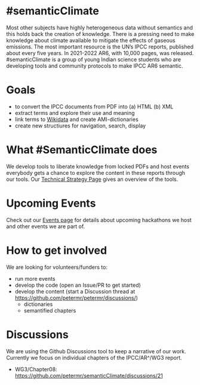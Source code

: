 # #semanticClimate
Most other subjects have highly heterogeneous data without semantics and this holds back the creation of knowledge. There is a pressing need to make knowledge about climate available to mitigate the effects of gaseous emissions. The most important resource is the UN’s IPCC reports, published about every five years. In 2021-2022 AR6, with 10,000 pages, was released. #semanticClimate is a group of young Indian science students who are developing tools and community protocols to make IPCC AR6 semantic.

# Goals
* to convert the IPCC documents from PDF into (a) HTML (b) XML
* extract terms and explore their use and meaning
* link terms to [Wikidata](Wikidata.org) and create AMI-dictionaries
* create new structiures for navigation, search, display

# What #SemanticClimate does
We develop tools to liberate knowledge from locked PDFs and host events everybody gets a chance to explore the content in these reports through our tools. 
Our [Technical Strategy Page](https://github.com/petermr/semanticClimate/tree/main/ipcc/ar6/wg3#readme) gives an overview of the tools. 
# Upcoming Events
Check out our [Events page](/events.md) for details about upcoming hackathons we host and other events we are part of. 

# How to get involved
We are looking for volunteers/funders to: 
- run more events
- develop the code (open an Issue/PR to get started)
- develop the content (start a Discussion thread at https://github.com/petermr/petermr/discussions/)
   - dictionaries
   - semantified chapters

# Discussions
We are using the Github Discussions tool to keep a narrative of our work. Currently we focus on individual chapters of the IPCC/AR^/WG3 report.
* WG3/Chapter08: https://github.com/petermr/semanticClimate/discussions/21
